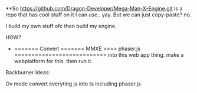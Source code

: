 **So https://github.com/Dragon-Developer/Mega-Man-X-Engine.git
Is a repo that has cool stuff on it I can use..
yay.
But we can just copy-paste?
no.

I build my own stuff ofc
then build my engine.

HOW? 
* ======= Convert =======
    MMXE >>>> phaser.js
===========================
into this web app thing.
make a webplatform for this.
then run it.

Backburner Ideas:

Ov mode
convert everyting js into ts
including phaser.js